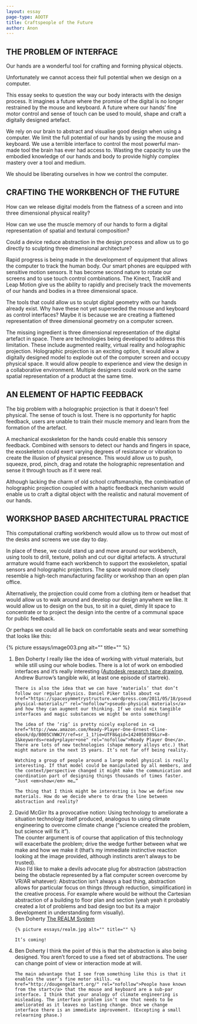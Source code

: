 ```yaml
---
layout: essay
page-type: AOOTF
title: Craftspeople of the Future
author: Anon
---
```


## THE PROBLEM OF INTERFACE

Our hands are a wonderful tool for crafting and forming physical objects.

Unfortunately we cannot access their full potential when we design on a computer.

This essay seeks to question the way our body interacts with the design process. It imagines a future where the promise of the digital is no longer restrained by the mouse and keyboard. A future where our hands’ fine motor control and sense of touch can be used to mould, shape and craft a digitally designed artefact.

We rely on our brain to abstract and visualise good design when using a computer. We limit the full potential of our hands by using the mouse and keyboard. We use a terrible interface to control the most powerful man-made tool the brain has ever had access to. Wasting the capacity to use the embodied knowledge of our hands and body to provide highly complex mastery over a tool and medium.

We should be liberating ourselves in how we control the computer.


## CRAFTING THE WORKBENCH OF THE FUTURE

How can we release digital models from the flatness of a screen and into three dimensional physical reality?

How can we use the muscle memory of our hands to form a digital representation of spatial and textural composition?

Could a device reduce abstraction in the design process and allow us to go directly to sculpting three dimensional architecture?

Rapid progress is being made in the development of equipment that allows the computer to track the human body. Our smart phones are equipped with sensitive motion sensors. It has become second nature to rotate our screens and to use touch control combinations. The Kinect, TrackIR and Leap Motion give us the ability to rapidly and precisely track the movements of our hands and bodies in a three dimensional space.

The tools that could allow us to sculpt digital geometry with our hands already exist. Why have these not yet superseded the mouse and keyboard as control interfaces? Maybe it is because we are creating a flattened representation of three dimensional geometry on a computer screen.

The missing ingredient is three dimensional representation of the digital artefact in space. There are technologies being developed to address this limitation. These include augmented reality, virtual reality and holographic projection. Holographic projection is an exciting option, it would allow a digitally designed model to explode out of the computer screen and occupy physical space. It would allow people to experience and view the design in a collaborative environment. Multiple designers could work on the same spatial representation of a product at the same time.


## AN ELEMENT OF HAPTIC FEEDBACK

The big problem with a holographic projection is that it doesn’t feel physical. The sense of touch is lost. There is no opportunity for haptic feedback, users are unable to train their muscle memory and learn from the formation of the artefact.

A mechanical exoskeleton for the hands could enable this sensory feedback. Combined with sensors to detect our hands and fingers in space, the exoskeleton could exert varying degrees of resistance or vibration to create the illusion of physical presence. This would allow us to push, squeeze, prod, pinch, drag and rotate the holographic representation and sense it through touch as if it were real.

Although lacking the charm of old school craftsmanship, the combination of holographic projection coupled with a haptic feedback mechanism would enable us to craft a digital object with the realistic and natural movement of our hands.


## WORKSHOP BASED ARCHITECTURAL PRACTICE

This computational crafting workbench would allow us to throw out most of the desks and screens we use day to day.

In place of these, we could stand up and move around our workbench, using tools to drill, texture, polish and cut our digital artefacts. A structural armature would frame each workbench to support the exoskeleton, spatial sensors and holographic projectors. The space would more closely resemble a high-tech manufacturing facility or workshop than an open plan office.

Alternatively, the projection could come from a clothing item or headset that would allow us to walk around and develop our design anywhere we like. It would allow us to design on the bus, to sit in a quiet, dimly lit space to concentrate or to project the design into the centre of a communal space for public feedback.

Or perhaps we could all lie back on comfortable seats and wear something that looks like this:

{% picture essays/image003.png alt="" title="" %}



<ol>
	<li><span class="commenter">Ben Doherty</span>
	I really like the idea of working with virtual materials, but while still using our whole bodies. There is a lot of work on embodied interfaces and it’s really interesting (<a href="http://www.autodeskresearch.com/publications" rel="nofollow">Autodesk research tape drawing</a>, Andrew Burrow’s tangible wiki, at least one episode of startrek). 

	There is also the idea that we can have ‘materials’ that don’t follow our regular physics. Daniel Piker talks about <a href="https://spacesymmetrystructure.wordpress.com/2011/05/18/pseudo-physical-materials/" rel="nofollow">pseudo-physical materials</a> and how they can augment our thinking. If we could mix tangible interfaces and magic substances we might be onto something!

	The idea of the ‘rig’ is pretty nicely explored in <a href="http://www.amazon.com/Ready-Player-One-Ernest-Cline-ebook/dp/B005CVWWJY/ref=sr_1_1?ie=UTF8&qid=1424050389&sr=8-1&keywords=ready+player+one" rel="nofollow">Ready Player One</a>. There are lots of new technologies (shape memory alloys etc.) that might mature in the next 15 years. It’s not far off being reality.

	Watching a group of people around a large model physical is really interesting. If that model could be manipulated by all members, and the context/perspective changed it might make the communication and coordination part of designing things thousands of times faster. “Just <em>show</em> me…”

	The thing that I think might be interesting is how we define new materials. How do we decide where to draw the line between abstraction and reality?

</li>
<li><span class="commenter">David McGirr</span>
	Its a provocative notion: Using technology to ameliorate a situation technology itself produced, analogous to  using climate engineering to overcome climate change (“science created the problem, but science will fix it”).<br>
The counter argument is of course that application of this technology will exacerbate the problem; drive the wedge further between what we make and how we make it (that’s my immediate instinctive reaction looking at the image provided, although instincts aren’t always to be trusted).<br>
Also I’d like to make a devils advocate plug for abstraction (abstraction being the obstacle represented by a flat computer screen overcome by VR/AR whatever): Abstraction isn’t always a bad thing, abstraction allows for particular focus on things (through reduction, simplification) in the creative process. For example where would be without the Cartesian abstraction of a building to floor plan and section (yeah yeah it probably created a lot of problems and bad design too but its  a major development in understanding form visually).

</li>
<li><span class="commenter">Ben Doherty</span>
	<a href="https://www.kickstarter.com/projects/therealmsystem/the-realm-system?ref=category_recommended" rel="nofollow">The REALM System</a>

	{% picture essays/realm.jpg alt="" title="" %}

	It’s coming!

</li>
<li><span class="commenter">Ben Doherty</span>
	I think the point of this is that the abstraction is also being designed. You aren’t forced to use a fixed set of abstractions. The user can change point of view or interaction mode at will.

	The main advantage that I see from something like this is that it enables the user’s fine motor skills. <a href="http://dougengelbart.org/" rel="nofollow">People have known from the start</a> that the mouse and keyboard are a sub-par interface. I think that your analogy of climate engineering is misleading. The interface problem isn’t one that needs to be ameliorated as it leaves no lasting change. Once we change interface there is an immediate improvement. (Excepting a small relearning phase.)

</li>
